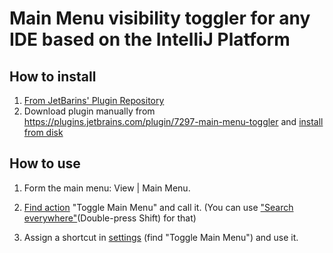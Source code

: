 # Main Menu visibility toggler for any IDE based on the IntelliJ Platform

## How to install

1. [From JetBarins' Plugin Repository](https://www.jetbrains.com/help/idea/installing-updating-and-uninstalling-repository-plugins.html)
2. Download plugin manually from https://plugins.jetbrains.com/plugin/7297-main-menu-toggler and [install from disk](https://www.jetbrains.com/help/idea/installing-a-plugin-from-the-disk.html)

## How to use

1. Form the main menu: View | Main Menu.

2. [Find action](https://www.jetbrains.com/help/idea/navigating-to-action.html) "Toggle Main Menu" and call it. (You can use ["Search everywhere"](https://www.jetbrains.com/help/idea/searching-everywhere.html)(Double-press Shift) for that)

3. Assign a shortcut in [settings](https://www.jetbrains.com/help/idea/keymap.html) (find "Toggle Main Menu") and use it.

